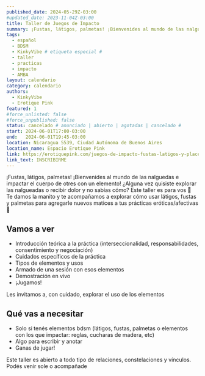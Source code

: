 ```yaml
---
published_date: 2024-05-29Z-03:00
#updated_date: 2023-11-04Z-03:00
title: Taller de Juegos de Impacto
summary: ¡Fustas, látigos, palmetas! ¡Bienvenides al mundo de las nalguedas e impactar el cuerpo de otres con un elemento! ¿Alguna vez quisiste explorar las nalgueadas o recibir dolor y no sabías cómo?
tags:
  - español
  - BDSM
  - KinkyVibe # etiqueta especial #
  - taller
  - practicas
  - impacto
  - AMBA
layout: calendario
category: calendario
authors:
  - KinkyVibe
  - Erotique Pink
featured: 1
#force_unlisted: false
#force_unpublished: false
status: cancelado # anunciado | abierto | agotadas | cancelado #
start: 2024-06-01T17:00-03:00
end:   2024-06-01T19:45-03:00
location: Nicaragua 5539, Ciudad Autónoma de Buenos Aires
location_name: Espacio Erotique Pink
link: https://erotiquepink.com/juegos-de-impacto-fustas-latigos-y-placer/
link_text: INSCRIBIRME
---
```

¡Fustas, látigos, palmetas! ¡Bienvenides al mundo de las nalguedas e impactar el cuerpo de otres con un elemento! ¿Alguna vez quisiste explorar las nalgueadas o recibir dolor y no sabías cómo?
Este taller es para vos 💞 Te damos la manito y te acompañamos a explorar cómo usar látigos, fustas y palmetas para agregarle nuevos matices a tus prácticas eróticas/afectivas 💞

## Vamos a ver
- Introducción teórica a la práctica (interseccionalidad, responsabilidades, consentimiento y negociación)
- Cuidados específicos de la práctica
- Tipos de elementos y usos
- Armado de una sesión con esos elementos
- Demostración en vivo
- ¡Jugamos!

Les invitamos a, con cuidado, explorar el uso de los elementos

## Qué vas a necesitar
- Solo si tenés elementos bdsm (látigos, fustas, palmetas o elementos con los que impactar: reglas, cucharas de madera, etc)
- Algo para escribir y anotar
- Ganas de jugar!

Este taller es abierto a todo tipo de relaciones, constelaciones y vínculos. Podés venir sole o acompañade